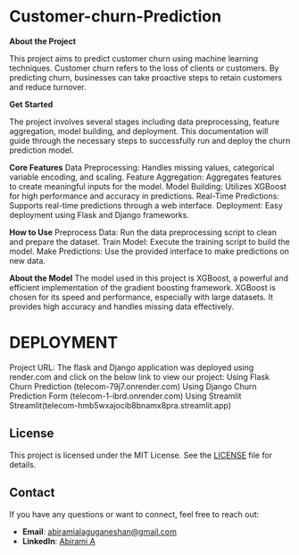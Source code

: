 # Customer-churn-Prediction
**About the Project**

This project aims to predict customer churn using machine learning techniques. Customer churn refers to the loss of clients or customers. By predicting churn, businesses can take proactive steps to retain customers and reduce turnover.

**Get Started**

The project involves several stages including data preprocessing, feature aggregation, model building, and deployment. This documentation will guide through the necessary steps to successfully run and deploy the churn prediction model.

**Core Features**
Data Preprocessing: Handles missing values, categorical variable encoding, and scaling.
Feature Aggregation: Aggregates features to create meaningful inputs for the model.
Model Building: Utilizes XGBoost for high performance and accuracy in predictions.
Real-Time Predictions: Supports real-time predictions through a web interface.
Deployment: Easy deployment using Flask and Django frameworks.

**How to Use**
Preprocess Data: Run the data preprocessing script to clean and prepare the dataset.
Train Model: Execute the training script to build the model.
Make Predictions: Use the provided interface to make predictions on new data.

**About the Model**
The model used in this project is XGBoost, a powerful and efficient implementation of the gradient boosting framework. XGBoost is chosen for its speed and performance, especially with large datasets. It provides high accuracy and handles missing data effectively.

# DEPLOYMENT
Project URL:
The flask and Django application was deployed using render.com and click on the below link 
to view our project:
Using Flask Churn Prediction (telecom-79j7.onrender.com)
Using Django Churn Prediction Form (telecom-1-ibrd.onrender.com)
Using Streamlit Streamlit(telecom-hmb5wxajocib8bnamx8pra.streamlit.app)

## License
This project is licensed under the MIT License. See the [LICENSE](LICENSE) file for details.

## Contact
If you have any questions or want to connect, feel free to reach out:

- **Email**: [abiramialaguganeshan@gmail.com](mailto:abiramialaguganeshan@gmail)
- **LinkedIn**: [Abirami A](https://www.linkedin.com/in/abirami-a-56a236265)
